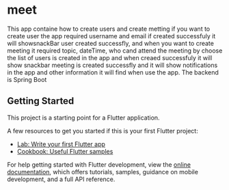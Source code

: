 # meet

This app containe how to create users and create metting if you want to create user the app required username and email if created successfuly it will showsnackBar user created successfly,
and when you want to create meeting it required topic, dateTime, who cand attend the meeting by choose the list of users is created in the app and when creaed successfuly it will show snackbar meeting is created successfly and it will show notifications in the app and other information it will find when use the app.
The backend is Spring Boot

## Getting Started

This project is a starting point for a Flutter application.

A few resources to get you started if this is your first Flutter project:

- [Lab: Write your first Flutter app](https://docs.flutter.dev/get-started/codelab)
- [Cookbook: Useful Flutter samples](https://docs.flutter.dev/cookbook)

For help getting started with Flutter development, view the
[online documentation](https://docs.flutter.dev/), which offers tutorials,
samples, guidance on mobile development, and a full API reference.
